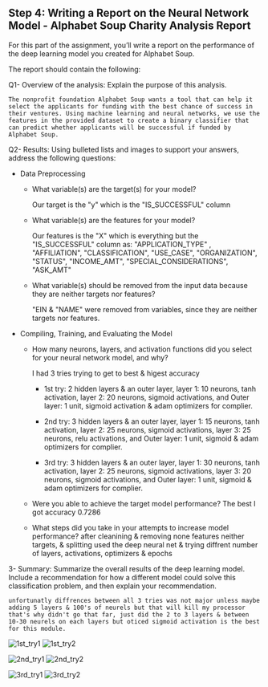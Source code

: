 ## Step 4: Writing a Report on the Neural Network Model - Alphabet Soup Charity Analysis Report

For this part of the assignment, you’ll write a report on the performance of the deep learning model you created for Alphabet Soup.

The report should contain the following:

Q1- Overview of the analysis: Explain the purpose of this analysis.
    
    The nonprofit foundation Alphabet Soup wants a tool that can help it select the applicants for funding with the best chance of success in their ventures. Using machine learning and neural networks, we use the features in the provided dataset to create a binary classifier that can predict whether applicants will be successful if funded by Alphabet Soup.


Q2- Results: Using bulleted lists and images to support your answers, address the following questions:

- Data Preprocessing

  - What variable(s) are the target(s) for your model?
    
    Our target is the "y" which is the "IS_SUCCESSFUL" column

  - What variable(s) are the features for your model?
    
    Our features is the "X" which is everything but the "IS_SUCCESSFUL" column
    as: "APPLICATION_TYPE" , "AFFILIATION", "CLASSIFICATION", "USE_CASE", "ORGANIZATION", "STATUS", "INCOME_AMT", "SPECIAL_CONSIDERATIONS", "ASK_AMT"

  - What variable(s) should be removed from the input data because they are neither targets nor features?
    
    "EIN & "NAME" were removed from variables, since they are neither targets nor features.
    
- Compiling, Training, and Evaluating the Model

  - How many neurons, layers, and activation functions did you select for your neural network model, and why?
    
    I had 3 tries trying to get to best & higest accuracy

    - 1st try: 2 hidden layers & an outer layer, layer 1: 10 neurons, tanh activation, layer 2: 20 neurons, sigmoid activations, and Outer layer: 1 unit, sigmoid activation & adam optimizers for complier. 

    - 2nd try: 3 hidden layers & an outer layer, layer 1: 15 neurons, tanh activation, layer 2: 25 neurons, sigmoid activations, layer 3: 25 neurons, relu activations, and Outer layer: 1 unit, sigmoid & adam optimizers for complier.

    - 3rd try: 3 hidden layers & an outer layer, layer 1: 30 neurons, tanh activation, layer 2: 25 neurons, sigmoid activations, layer 3: 20 neurons, sigmoid activations, and Outer layer: 1 unit, sigmoid & adam optimizers for complier.

  - Were you able to achieve the target model performance?
    The best I got accuracy  0.7286

  - What steps did you take in your attempts to increase model performance?
    after cleanining & removing none features neither targets, & splitting used the deep neural net & trying diffrent number of layers, activations, optimizers & epochs

3- Summary: Summarize the overall results of the deep learning model. Include a recommendation for how a different model could solve this classification problem, and then explain your recommendation.

    unfortunatly diffrences between all 3 tries was not major unless maybe adding 5 layers & 100's of neurels but that will kill my processor that's why didn't go that far, just did the 2 to 3 layers & between 10-30 neurels on each layers but oticed sigmoid activation is the best for this module.


![1st_try1](https://github.com/hanydief/deep_learning-Charity_Challenge/blob/main/Images/1st_try_code.png)
![1st_try2](https://github.com/hanydief/deep_learning-Charity_Challenge/blob/main/Images/1st_try_results.png)

![2nd_try1](https://github.com/hanydief/deep_learning-Charity_Challenge/blob/main/Images/2nd_try_code.png)
![2nd_try2](https://github.com/hanydief/deep_learning-Charity_Challenge/blob/main/Images/2nd_try_results.png)

![3rd_try1](https://github.com/hanydief/deep_learning-Charity_Challenge/blob/main/Images/3rd_try_code.png)
![3rd_try2](https://github.com/hanydief/deep_learning-Charity_Challenge/blob/main/Images/3rd_try_results.png)